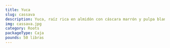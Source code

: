 ```yaml
---
title: Yuca
slug: cassava
description: Yuca, raíz rica en almidón con cáscara marrón y pulpa blanca, fuente energética clave. Base de la cocina caribeña y latinoamericana, se disfruta hervida, frita (yuca frita ) o procesada en harina (casabe ) y tapioca. Libre de gluten y versátil para dietas tradicionales y contemporáneas.
img: cassava.jpg
category: Roots
packageType: Caja
pounds: 50 libras
---
```

